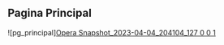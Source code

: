 ## Pagina Principal

![pg_principal][Opera Snapshot_2023-04-04_204104_127 0 0 1](https://user-images.githubusercontent.com/78672215/229945944-2fa676d2-973f-47f5-a40c-9ce8ff814e15.png)
